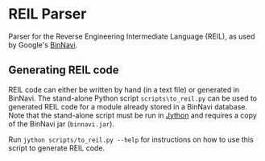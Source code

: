 # REIL Parser

Parser for the Reverse Engineering Intermediate Language (REIL), as used by
Google's [BinNavi](https://github.com/google/binnavi).

## Generating REIL code
REIL code can either be written by hand (in a text file) or generated in
BinNavi. The stand-alone Python script `scripts\to_reil.py` can be used to
generated REIL code for a module already stored in a BinNavi database. Note
that the stand-alone script must be run in [Jython](http://www.jython.org) and
requires a copy of the BinNavi jar (`binnavi.jar`).

Run `jython scripts/to_reil.py --help` for instructions on how to use this
script to generate REIL code.
